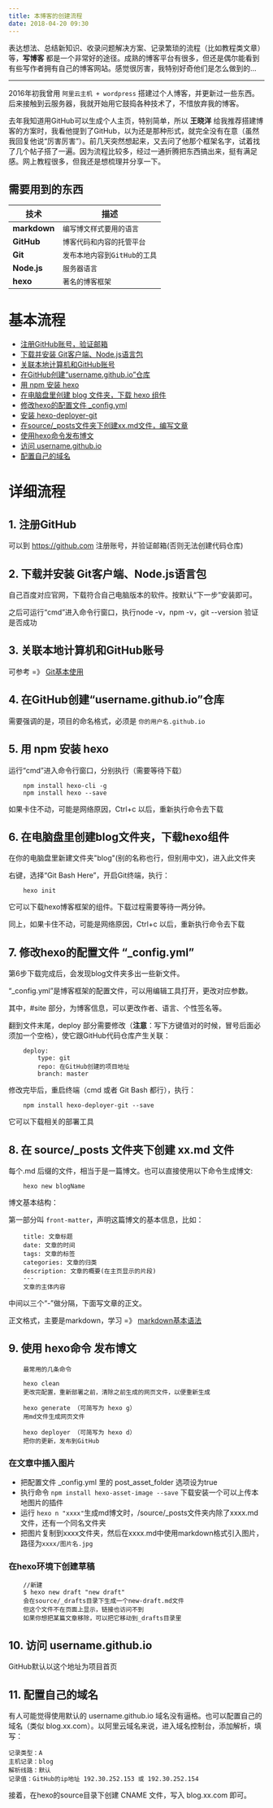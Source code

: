 ```yaml
---
title: 本博客的创建流程
date: 2018-04-20 09:30
---
```


表达想法、总结新知识、收录问题解决方案、记录繁琐的流程（比如教程类文章）等，**写博客** 都是一个非常好的途径。成熟的博客平台有很多，但还是偶尔能看到有些写作者拥有自己的博客网站。感觉很厉害，我特别好奇他们是怎么做到的...

<!--more-->

---

2016年初我曾用 `阿里云主机 + wordpress` 搭建过个人博客，并更新过一些东西。后来接触到云服务器，我就开始用它鼓捣各种技术了，不惜放弃我的博客。

去年我知道用GitHub可以生成个人主页，特别简单，所以 **王晓洋** 给我推荐搭建博客的方案时，我看他提到了GitHub，以为还是那种形式，就完全没有在意（虽然我回复他说“厉害厉害”）。前几天突然想起来，又去问了他那个框架名字，试着找了几个帖子搭了一遍。因为流程比较多，经过一通折腾把东西搞出来，挺有满足感。网上教程很多，但我还是想梳理并分享一下。

## 需要用到的东西

|技术|描述|
|-|-|
|**markdown**| `编写博文样式要用的语言` |
|**GitHub**| `博客代码和内容的托管平台`|
|**Git**| `发布本地内容到GitHub的工具`|
|**Node.js**| `服务器语言`|
|**hexo**| `著名的博客框架`|



# 基本流程

- [注册GitHub账号，验证邮箱](#a1)
- [下载并安装 Git客户端、Node.js语言包](#a2)
- [关联本地计算机和GitHub账号](#a3)
- [在GitHub创建“username.github.io”仓库](#a4)
- [用 npm 安装 hexo](#a5)
- [在电脑盘里创建 blog 文件夹，下载 hexo 组件](#a6)
- [修改hexo的配置文件 _config.yml](#a7)
- [安装 hexo-deployer-git](#a7)
- [在source/_posts文件夹下创建xx.md文件，编写文章](#a8)
- [使用hexo命令发布博文](#a9)
- [访问 username.github.io](#a10)
- [配置自己的域名](#a11)


# 详细流程

## 1. <span id="a1">注册GitHub</span>

可以到 https://github.com 注册账号，并验证邮箱(否则无法创建代码仓库)

## 2. <span id="a2">下载并安装 Git客户端、Node.js语言包</span>

自己百度对应官网，下载符合自己电脑版本的软件。按默认“下一步”安装即可。

之后可运行“cmd”进入命令行窗口，执行node -v，npm -v，git --version 验证是否成功

## 3. <span id="a3">关联本地计算机和GitHub账号</span>

可参考 =》 [Git基本使用](https://github.com/mixinan/mygit)

## 4. <span id="a4">在GitHub创建“username.github.io”仓库</span>

需要强调的是，项目的命名格式，必须是 `你的用户名.github.io`


## 5. <span id="a5">用 npm 安装 hexo</span>

运行“cmd”进入命令行窗口，分别执行（需要等待下载）
```
	npm install hexo-cli -g
	npm install hexo --save
```

如果卡住不动，可能是网络原因，Ctrl+c 以后，重新执行命令去下载

## 6. <span id="a6">在电脑盘里创建blog文件夹，下载hexo组件</span>

在你的电脑盘里新建文件夹"blog"(别的名称也行，但别用中文)，进入此文件夹

右键，选择“Git Bash Here”，开启Git终端，执行：
```
	hexo init
```

它可以下载hexo博客框架的组件。下载过程需要等待一两分钟。

同上，如果卡住不动，可能是网络原因，Ctrl+c 以后，重新执行命令去下载

## 7. <span id="a7">修改hexo的配置文件 “_config.yml”</span>

第6步下载完成后，会发现blog文件夹多出一些新文件。 

“_config.yml”是博客框架的配置文件，可以用编辑工具打开，更改对应参数。 

其中，\#site 部分，为博客信息，可以更改作者、语言、个性签名等。

翻到文件末尾，deploy 部分需要修改（**注意**：写下方键值对的时候，冒号后面必须加一个空格），使它跟GitHub代码仓库产生关联：
```
	deploy:
		type: git
		repo: 在GitHub创建的项目地址
		branch: master
```

修改完毕后，重启终端（cmd 或者 Git Bash 都行），执行：

```
	npm install hexo-deployer-git --save
```

它可以下载相关的部署工具


## 8. <span id="a8">在 source/_posts 文件夹下创建 xx.md 文件</span>

每个.md 后缀的文件，相当于是一篇博文。也可以直接使用以下命令生成博文:
```
	hexo new blogName
```
博文基本结构：

第一部分叫 `front-matter`，声明这篇博文的基本信息，比如：

```
	title: 文章标题
	date: 文章的时间
	tags: 文章的标签
	categories: 文章的归类
	description: 文章的概要(在主页显示的片段)
	---
	文章的主体内容
```

中间以三个“-”做分隔，下面写文章的正文。

正文格式，主要是markdown，学习 =》 [markdown基本语法](../markdown)

## 9. <span id="a9">使用 hexo命令 发布博文</span>

```
	最常用的几条命令

	hexo clean
	更改完配置，重新部署之前，清除之前生成的网页文件，以便重新生成
	
	hexo generate （可简写为 hexo g） 
	用md文件生成网页文件

	hexo deployer （可简写为 hexo d）
	把你的更新，发布到GitHub
```

### 在文章中插入图片

- 把配置文件 _config.yml 里的 post_asset_folder 选项设为true
- 执行命令 `npm install hexo-asset-image --save`
	下载安装一个可以上传本地图片的插件
- 运行 `hexo n "xxxx"`生成md博文时，/source/_posts文件夹内除了xxxx.md文件，还有一个同名文件夹
- 把图片复制到xxxx文件夹，然后在xxxx.md中使用markdown格式引入图片，路径为`xxxx/图片名.jpg`



### 在hexo环境下创建草稿

```
	//新建
	$ hexo new draft "new draft"
	会在source/_drafts目录下生成一个new-draft.md文件
	但这个文件不在页面上显示，链接也访问不到
	如果你想把某篇文章移除，可以把它移动到_drafts目录里
```


## 10. <span id="a10">访问 username.github.io</span>

GitHub默认以这个地址为项目首页

## <span id="a11">11. 配置自己的域名</span>

有人可能觉得使用默认的 username.github.io 域名没有逼格。也可以配置自己的域名（类似 blog.xx.com）。以阿里云域名来说，进入域名控制台，添加解析，填写：
```
记录类型：A
主机记录：blog
解析线路：默认
记录值：GitHub的ip地址 192.30.252.153 或 192.30.252.154
```
接着，在hexo的source目录下创建 CNAME 文件，写入 blog.xx.com 即可。
